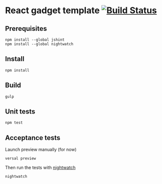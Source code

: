 # React gadget template [![Build Status](https://travis-ci.org/possibilities/react-gadget-template.svg?branch=master)](https://travis-ci.org/possibilities/react-gadget-template)

## Prerequisites

```
npm install --global jshint
npm install --global nightwatch
```

## Install

```
npm install
```

## Build

```
gulp
```

## Unit tests

```
npm test
```

## Acceptance tests

Launch preview manually (for now)

```
versal preview
```

Then run the tests with [nightwatch](http://nightwatchjs.org)

```
nightwatch
```
